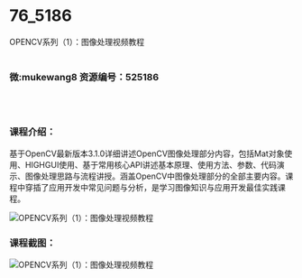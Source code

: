 # 76_5186
OPENCV系列（1）：图像处理视频教程
<br/></br>
<h3>微:mukewang8 资源编号：525186</h3>
<br/></br>
<h3>课程介绍：</h3>
<p>基于<a title="查看与 OpenCV 相关的文章" target="_blank">OpenCV</a>最新版本3.1.0详细讲述OpenCV图像处理部分内容，包括Mat对象使用、HIGHGUI使用、基于常用核心API讲述基本原理、使用方法、参数、代码演示、图像处理思路与流程讲授。涵盖OpenCV中图像处理部分的全部主要内容。课程中穿插了应用开发中常见问题与分析，是学习图像知识与应用开发最佳实践课程。</p>
<p><img src="https://www.ko996.com/wp-content/uploads/img/2019/06/1-35-300x176.png" alt="OPENCV系列（1）：图像处理视频教程"></p>
<h3>课程截图：</h3>
<p><img src="https://www.ko996.com/wp-content/uploads/img/2019/06/2-34.png" alt="OPENCV系列（1）：图像处理视频教程"></p>

